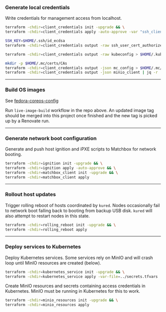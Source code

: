 ### Generate local credentials

Write credentials for management access from localhost.

```bash
terraform -chdir=client_credentials init -upgrade && \
terraform -chdir=client_credentials apply -auto-approve -var "ssh_client={key_id=\"$(whoami)\",public_key_openssh=\"ssh_client_public_key=$(cat $HOME/.ssh/id_ecdsa.pub)\"}"

SSH_KEY=$HOME/.ssh/id_ecdsa
terraform -chdir=client_credentials output -raw ssh_user_cert_authorized_key > $SSH_KEY-cert.pub

terraform -chdir=client_credentials output -raw kubeconfig > $HOME/.kube/config

mkdir -p $HOME/.mc/certs/CAs
terraform -chdir=client_credentials output -json mc_config > $HOME/.mc/config.json
terraform -chdir=client_credentials output -json minio_client | jq -r '.ca_cert_pem' > $HOME/.mc/certs/CAs/ca.crt
```

---

### Build OS images

See [fedora-coreos-config](https://github.com/randomcoww/fedora-coreos-config)

Run `live-image-build` workflow in the repo above. An updated image tag should be merged into this project once finished and the new tag is picked up by a Renovate run.

---

### Generate network boot configuration

Generate and push host ignition and iPXE scripts to Matchbox for network booting.

```bash
terraform -chdir=ignition init -upgrade && \
terraform -chdir=ignition apply -auto-approve && \
terraform -chdir=matchbox_client init -upgrade && \
terraform -chdir=matchbox_client apply
```

---

### Rollout host updates

Trigger rolling reboot of hosts coordinated by `kured`. Nodes occasionally fail to network boot falling back to booting from backup USB disk. `kured` will also attempt to restart nodes in this state.

```bash
terraform -chdir=rolling_reboot init -upgrade && \
terraform -chdir=rolling_reboot apply
```

---

### Deploy services to Kubernetes

Deploy Kubernetes services. Some services rely on MinIO and will crash loop until MinIO resources are created (below).

```bash
terraform -chdir=kubernetes_service init -upgrade && \
terraform -chdir=kubernetes_service apply -var-file=../secrets.tfvars
```

Create MinIO resources and secrets containing access credentials in Kubernetes. MinIO must be running in Kubernetes for this to work.

```bash
terraform -chdir=minio_resources init -upgrade && \
terraform -chdir=minio_resources apply
```